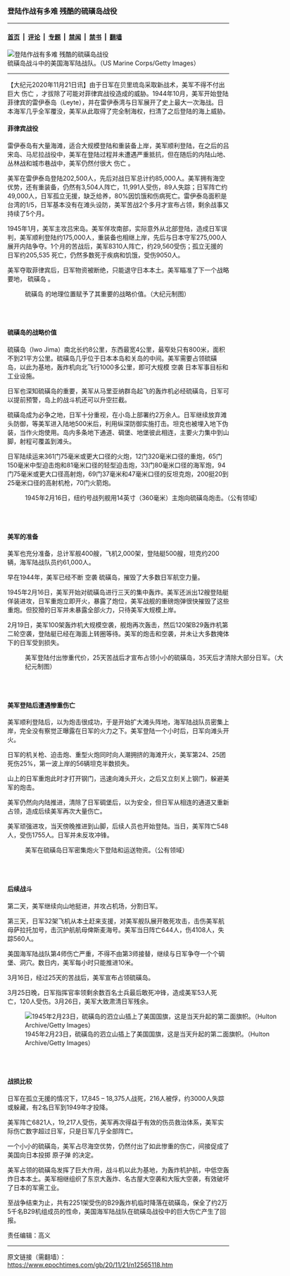 ### 登陆作战有多难 残酷的硫磺岛战役

---

#### [首页](../../../..?n12565118) &nbsp;|&nbsp; [评论](../../../../../epoch-comment?n12565118) &nbsp;|&nbsp; [专题](../../../../../epoch-special?n12565118) &nbsp;|&nbsp; [禁闻](../../../../../epoch-news?n12565118) &nbsp;|&nbsp; [禁书](../../../../../books?n12565118) &nbsp;|&nbsp; [翻墙](https://github.com/gfw-breaker/nogfw/blob/master/README.md?n12565118)


<div><img alt="登陆作战有多难 残酷的硫磺岛战役" class="attachment-djy_600_400 size-djy_600_400 wp-post-image" src="https://i.epochtimes.com/assets/uploads/2020/11/GettyImages-450828307-600x400.jpg"/>
<div class="caption">
 硫磺岛战斗中的美国海军陆战队。（US Marine Corps/Getty Images）
</div></div><hr/><div class="post_content" id="artbody" itemprop="articleBody">
 <!-- article content begin -->
 <p>
  【大纪元2020年11月21日讯】由于日军在贝里琉岛采取新战术，美军不得不付出巨大
  <ok href="https://www.epochtimes.com/gb/tag/%E4%BC%A4%E4%BA%A1.html">
   伤亡
  </ok>
  ，才拔除了可能对菲律宾战役造成的威胁。1944年10月，美军开始登陆菲律宾的雷伊泰岛（Leyte），并在雷伊泰湾与日军展开了史上最大一次海战。日本海军几乎全军覆没，美军从此取得了完全制海权，扫清了之后登陆的海上威胁。
 </p>
 <h4>
  <strong>
   菲律宾战役
  </strong>
 </h4>
 <p>
  雷伊泰岛有大量海滩，适合大规模登陆和重装备上岸，美军顺利登陆，在之后的吕宋岛、马尼拉战役中，美军在登陆过程并未遭遇严重抵抗，但在随后的内陆山地、丛林战和城市巷战中，美军仍然付很大
  <ok href="https://www.epochtimes.com/gb/tag/%E4%BC%A4%E4%BA%A1.html">
   伤亡
  </ok>
  。
 </p>
 <p>
  美军在雷伊泰岛登陆202,500人，先后对战日军总计约85,000人。美军拥有海空优势，还有重装备，仍然有3,504人阵亡，11,991人受伤，89人失踪；日军阵亡约49,000人，日军孤立无援，缺乏给养，80%因饥饿和伤病死亡。雷伊泰岛面积是台湾的1/5，日军基本没有在滩头设防，美军苦战2个多月才宣布占领，剩余战事又持续了5个月。
 </p>
 <p>
  1945年1月，美军主攻吕宋岛。美军佯攻南部，实际意外从北部登陆，造成日军误判，美军顺利登陆约175,000人，重装备也相继上岸，先后与日本守军275,000人展开内陆争夺。1个月的苦战后，美军8310人阵亡，约29,560受伤；孤立无援的日军约205,535 死亡，仍然多数死于疾病和饥饿，受伤9050人。
 </p>
 <p>
  美军夺取菲律宾后，日军物资被断绝，只能退守日本本土。美军瞄准了下一个战略要地，
  <ok href="https://www.epochtimes.com/gb/tag/%E7%A1%AB%E7%A3%BA%E5%B2%9B.html">
   硫磺岛
  </ok>
  。
 </p>
 <figure aria-describedby="caption-attachment-12565155" class="wp-caption aligncenter" id="attachment_12565155" style="width: 600px">
  <ok href="https://i.epochtimes.com/assets/uploads/2020/11/Iwo-Jima_Big-map.jpg" target="_blank">
   <img alt="" class="size-large wp-image-12565155" src="https://i.epochtimes.com/assets/uploads/2020/11/Iwo-Jima_Big-map-600x387.jpg"/>
  </ok>
  <br/><figcaption class="wp-caption-text" id="caption-attachment-12565155">
   <ok href="https://www.epochtimes.com/gb/tag/%E7%A1%AB%E7%A3%BA%E5%B2%9B.html">
    硫磺岛
   </ok>
   的地理位置赋予了其重要的战略价值。（大纪元制图）
  </figcaption><br/>
 </figure><br/>
 <h4>
  <strong>
   硫磺岛的战略价值
  </strong>
 </h4>
 <p>
  硫磺岛（Iwo Jima）南北长约8公里，东西最宽4公里，最窄处只有800米，面积不到21平方公里。硫磺岛几乎位于日本本岛和关岛的中间。美军需要占领硫磺岛，以此为基地，轰炸机向北飞行1000多公里，即可大规模
  <ok href="https://www.epochtimes.com/gb/tag/%E7%A9%BA%E8%A2%AD.html">
   空袭
  </ok>
  日本军事目标和工业设施。
 </p>
 <p>
  日军也深知硫磺岛的重要，美军从马里亚纳群岛起飞的轰炸机必经硫磺岛，日军可以提前预警，岛上的战斗机还可以升空拦截。
 </p>
 <p>
  硫磺岛成为必争之地，日军十分重视，在小岛上部署约2万余人。日军继续放弃滩头防御，等美军进入陆地500米后，利用纵深防御实施打击。坦克也被埋入地下伪装，当作火炮使用。岛内多条地下通道、碉堡、地堡彼此相连，主要火力集中到山脚，射程可覆盖到滩头。
 </p>
 <p>
  日军陆续运来361门75毫米或更大口径的火炮，12门320毫米口径的重炮，65门150毫米中型迫击炮和81毫米口径的轻型迫击炮，33门80毫米口径的海军炮，94门75毫米或更大口径高射炮，69门37毫米和47毫米口径的反坦克炮，200挺20到25毫米口径的高射机枪，70门火箭炮。
 </p>
 <figure aria-describedby="caption-attachment-12565166" class="wp-caption aligncenter" id="attachment_12565166" style="width: 600px">
  <ok href="https://i.epochtimes.com/assets/uploads/2020/11/USS_New_York-11.jpg" target="_blank">
   <img alt="" class="size-large wp-image-12565166" src="https://i.epochtimes.com/assets/uploads/2020/11/USS_New_York-11-600x474.jpg"/>
  </ok>
  <br/><figcaption class="wp-caption-text" id="caption-attachment-12565166">
   1945年2月16日，纽约号战列舰用14英寸（360毫米）主炮向硫磺岛炮击。（公有领域）
  </figcaption><br/>
 </figure><br/>
 <h4>
  <strong>
   美军的准备
  </strong>
 </h4>
 <p>
  美军也充分准备，总计军舰400艘，飞机2,000架，登陆艇500艘，坦克约200辆，海军陆战队员约61,000人。
 </p>
 <p>
  早在1944年，美军已经不断
  <ok href="https://www.epochtimes.com/gb/tag/%E7%A9%BA%E8%A2%AD.html">
   空袭
  </ok>
  硫磺岛，摧毁了大多数日军航空力量。
 </p>
 <p>
  1945年2月16日，美军开始对硫磺岛进行三天的集中轰炸。美军还派出12艘登陆艇佯装进攻，日军重炮立即开火，暴露了炮位，美军战舰的重磅炮弹很快摧毁了这些重炮。但狡猾的日军并未暴露全部火力，只待美军大规模上岸。
 </p>
 <p>
  2月19日，美军100架轰炸机大规模空袭，舰炮再次轰击，然后120架B29轰炸机第二轮空袭，登陆艇已经在海面上转圈等待。美军的炮击和空袭，并未让大多数掩体下的日军受到损失。
 </p>
 <figure aria-describedby="caption-attachment-12565158" class="wp-caption aligncenter" id="attachment_12565158" style="width: 600px">
  <ok href="https://i.epochtimes.com/assets/uploads/2020/11/Battle-of-Iwo-Jima.jpg" target="_blank">
   <img alt="" class="size-large wp-image-12565158" src="https://i.epochtimes.com/assets/uploads/2020/11/Battle-of-Iwo-Jima-600x402.jpg"/>
  </ok>
  <br/><figcaption class="wp-caption-text" id="caption-attachment-12565158">
   美军登陆付出惨重代价，25天苦战后才宣布占领小小的硫磺岛，35天后才清除大部分日军。（大纪元制图）
  </figcaption><br/>
 </figure><br/>
 <h4>
  <strong>
   美军登陆后遭遇惨重伤亡
  </strong>
 </h4>
 <p>
  美军顺利登陆后，以为炮击很成功，于是开始扩大滩头阵地，海军陆战队员密集上岸，完全没有察觉正曝露在日军的火力之下。美军登陆一个小时后，日军向滩头开火。
 </p>
 <p>
  日军的机关枪、迫击炮、重型火炮同时向人潮拥挤的海滩开火，美军第24、25团死伤25%，第一波上岸的56辆坦克半数损失。
 </p>
 <p>
  山上的日军重炮此时才打开钢门，迅速向滩头开火，之后又立刻关上钢门，躲避美军的炮击。
 </p>
 <p>
  美军仍然向内陆推进，清除了日军碉堡后，以为安全，但日军从相连的通道又重新占领，造成后续美军再次大量伤亡。
 </p>
 <p>
  美军顽强进攻，当天傍晚推进到山脚，后续人员也开始登陆。当日，美军阵亡548人，受伤1755人。日军并未反攻冲锋。
 </p>
 <figure aria-describedby="caption-attachment-12565170" class="wp-caption aligncenter" id="attachment_12565170" style="width: 600px">
  <ok href="https://i.epochtimes.com/assets/uploads/2020/11/Marines_burrow_in_the_volcanic_sand_on_the_beach_of_Iwo_Jima.jpg" target="_blank">
   <img alt="" class="size-large wp-image-12565170" src="https://i.epochtimes.com/assets/uploads/2020/11/Marines_burrow_in_the_volcanic_sand_on_the_beach_of_Iwo_Jima-600x450.jpg"/>
  </ok>
  <br/><figcaption class="wp-caption-text" id="caption-attachment-12565170">
   美军在硫磺岛日军密集炮火下登陆和运送物资。（公有领域）
  </figcaption><br/>
 </figure><br/>
 <h4>
  <strong>
   后续战斗
  </strong>
 </h4>
 <p>
  第二天，美军继续向山地挺进，并攻占机场，分割日军。
 </p>
 <p>
  第三天，日军32架飞机从本土赶来支援，对美军舰队展开敢死攻击，击伤美军航母萨拉托加号，击沉护航航母俾斯麦海号。美军当日阵亡644人，伤4108人，失踪560人。
 </p>
 <p>
  美国海军陆战队第4师伤亡严重，不得不由第3师接替，继续与日军争夺一个个碉堡、洞穴。数日内，美军每小时只能推进10米。
 </p>
 <p>
  3月16日，经过25天的苦战后，美军宣布占领硫磺岛。
 </p>
 <p>
  3月25日晚，日军指挥官率领剩余数百名士兵最后敢死冲锋，造成美军53人死亡，120人受伤。3月26日，美军大致肃清日军残余。
 </p>
 <figure aria-describedby="caption-attachment-12565177" class="wp-caption aligncenter" id="attachment_12565177" style="width: 600px">
  <ok href="https://i.epochtimes.com/assets/uploads/2020/11/GettyImages-3208529.jpg" target="_blank">
   <img alt="1945年2月23日，硫磺岛的泗立山插上了美国国旗，这是当天升起的第二面旗帜。（Hulton Archive/Getty Images）" class="size-large wp-image-12565177" src="https://i.epochtimes.com/assets/uploads/2020/11/GettyImages-3208529-600x463.jpg"/>
  </ok>
  <br/><figcaption class="wp-caption-text" id="caption-attachment-12565177">
   1945年2月23日，硫磺岛的泗立山插上了美国国旗，这是当天升起的第二面旗帜。（Hulton Archive/Getty Images）
  </figcaption><br/>
 </figure><br/>
 <h4>
  <strong>
   战损比较
  </strong>
 </h4>
 <p>
  日军在孤立无援的情况下，17,845 – 18,375人战死，216人被俘，约3000人失踪或躲藏，有2名日军到1949年才投降。
 </p>
 <p>
  美军阵亡6821人，19,217人受伤，美军再次得益于有效的伤员救治体系，美军实际伤亡数字超过日军，只是日军几乎全部阵亡。
 </p>
 <p>
  一个小小的硫磺岛，美军占尽海空优势，仍然付出了如此惨重的伤亡，间接促成了美国向日本投掷
  <ok href="https://www.epochtimes.com/gb/tag/%E5%8E%9F%E5%AD%90%E5%BC%B9.html">
   原子弹
  </ok>
  的决定。
 </p>
 <p>
  美军占领的硫磺岛发挥了巨大作用，战斗机以此为基地，为轰炸机护航，中低空轰炸日本本土。美军相继组织了东京大轰炸、名古屋大空袭和大阪大空袭，有效破坏了日本的军需工业。
 </p>
 <p>
  至战争结束为止，共有2251架受伤的B29轰炸机临时降落在硫磺岛，保全了约2万5千名B29机组成员的性命，美国海军陆战队在硫磺岛战役中的巨大伤亡产生了回报。
 </p>
 <p>
  责任编辑：高义
 </p>
 <!-- article content end -->
 <div id="below_article_ad">
 </div>
</div>


---

原文链接（需翻墙）：https://www.epochtimes.com/gb/20/11/21/n12565118.htm